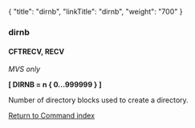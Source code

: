 {
    "title": "dirnb",
    "linkTitle": "dirnb",
    "weight": "700"
}<span id="dirnb"></span>

### dirnb

#### CFTRECV, RECV

*MVS only*

****[ DIRNB = n { <span class="underline">0</span>...999999 } ]****    

Number of directory blocks used to create a directory.

[Return to Command index](../../)
